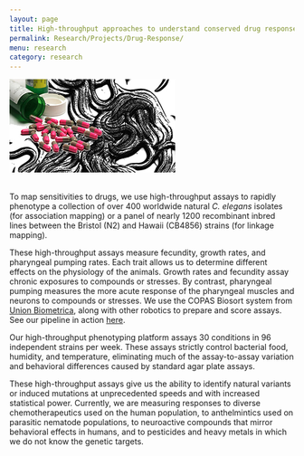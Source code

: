 ```yaml
---
layout: page
title: High-throughput approaches to understand conserved drug responses
permalink: Research/Projects/Drug-Response/
menu: research
category: research
---
```



<div>
	<img src="/assets/img/research/worms_drugs2.jpg" alt="Drug Sensitivities and Stress" class="thumbnail" style="margin:auto;"/><br /><br />
</div>

To map sensitivities to drugs, we use high-throughput assays to rapidly phenotype a collection of over 400 worldwide natural _C. elegans_ isolates (for association mapping) or a panel of nearly 1200 recombinant inbred lines between the Bristol (N2) and Hawaii (CB4856) strains (for linkage mapping).

These high-throughput assays measure fecundity, growth rates, and pharyngeal pumping rates. Each trait allows us to determine different effects on the physiology of the animals. Growth rates and fecundity assay chronic exposures to compounds or stresses. By contrast, pharyngeal pumping measures the more acute response of the pharyngeal muscles and neurons to compounds or stresses. We use the COPAS Biosort system from [Union Biometrica](http://www.unionbio.com/), along with other robotics to prepare and score assays. See our pipeline in action <a href="/Research/Lab/">here</a>.

Our high-throughput phenotyping platform assays 30 conditions in 96 independent strains per week. These assays strictly control bacterial food, humidity, and temperature, eliminating much of the assay-to-assay variation and behavioral differences caused by standard agar plate assays.

These high-throughput assays give us the ability to identify natural variants or induced mutations at unprecedented speeds and with increased statistical power. Currently, we are measuring responses to diverse chemotherapeutics used on the human population, to anthelmintics used on parasitic nematode populations, to neuroactive compounds that mirror behavioral effects in humans, and to pesticides and heavy metals in which we do not know the genetic targets.

